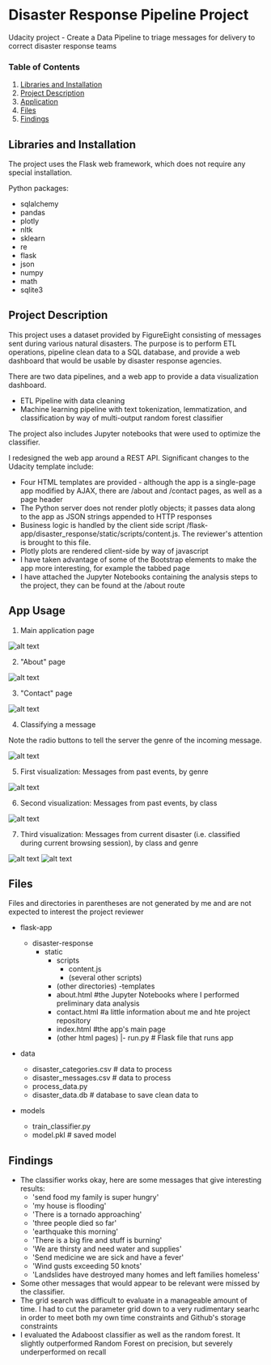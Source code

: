# Disaster Response Pipeline Project

Udacity project - Create a Data Pipeline to triage messages for delivery to correct disaster response teams 


### Table of Contents

1. [Libraries and Installation](#installation)
2. [Project Description](#motivation)
2. [Application](#app)
3. [Files](#files)
4. [Findings](#results)

## Libraries and Installation <a name="installation"></a>

The project uses the Flask web framework, which does not require any special installation.

Python packages:
 - sqlalchemy
 - pandas
 - plotly
 - nltk
 - sklearn
 - re
 - flask
 - json
 - numpy
 - math
 - sqlite3

## Project Description<a name="motivation"></a>

This project uses a dataset provided by FigureEight consisting of messages sent during various natural disasters.
The purpose is to perform ETL operations, pipeline clean data to a SQL database, and provide a web dashboard that would be usable by disaster response agencies.

There are two data pipelines, and a web app to provide a data visualization dashboard.
 - ETL Pipeline with data cleaning
 - Machine learning pipeline with text tokenization, lemmatization, and classification by way of multi-output random forest classifier

 The project also includes Jupyter notebooks that were used to optimize the classifier.

I redesigned the web app around a REST API.  Significant changes to the Udacity template include:
 - Four HTML templates are provided - although the app is a single-page app modified by AJAX, there are /about and /contact pages, as well as a page header
 - The Python server does not render plotly objects; it passes data along to the app as JSON strings appended to HTTP responses
 - Business logic is handled by the client side script /flask-app/disaster_response/static/scripts/content.js.  The reviewer's attention is brought to this file.
 - Plotly plots are rendered client-side by way of javascript
 - I have taken advantage of some of the Bootstrap elements to make the app more interesting, for example the tabbed page
 - I have attached the Jupyter Notebooks containing the analysis steps to the project, they can be found at the /about route
 
## App Usage<a name="app"></a>

1.  Main application page

![alt text](https://github.com/ismith1024/Udacity-Disaster-Response-Data-Pipeline/blob/master/images/01Main.png "Main app page")

2.  "About" page

![alt text](https://github.com/ismith1024/Udacity-Disaster-Response-Data-Pipeline/blob/master/images/02About.png "About page")

3.  "Contact" page

![alt text](https://github.com/ismith1024/Udacity-Disaster-Response-Data-Pipeline/blob/master/images/03Contact.png "Contact page")

4.  Classifying a message

Note the radio buttons to tell the server the genre of the incoming message.

![alt text](https://github.com/ismith1024/Udacity-Disaster-Response-Data-Pipeline/blob/master/images/04Classify.png "Message classifier")

5.  First visualization: Messages from past events, by genre

![alt text](https://github.com/ismith1024/Udacity-Disaster-Response-Data-Pipeline/blob/master/images/05vis1.png "First visualization")

6.  Second visualization: Messages from past events, by class

![alt text](https://github.com/ismith1024/Udacity-Disaster-Response-Data-Pipeline/blob/master/images/06vis2.png "Second visualization")

7.  Third visualization: Messages from current disaster (i.e. classified during current browsing session), by class and genre

![alt text](https://github.com/ismith1024/Udacity-Disaster-Response-Data-Pipeline/blob/master/images/07vis3a.png "Third visualization")
![alt text](https://github.com/ismith1024/Udacity-Disaster-Response-Data-Pipeline/blob/master/images/08vis3b.png "Third visualization")

## Files <a name="files"></a>

Files and directories in parentheses are not generated by me and are not expected to interest the project reviewer

- flask-app
  - disaster-response
    - static
      - scripts
        - content.js
        - (several other scripts)
      - (other directories)
    -templates
      - about.html #the Jupyter Notebooks where I performed preliminary data analysis
      - contact.html #a little information about me and hte project repository
      - index.html #the app's main page
      - (other html pages)
|- run.py  # Flask file that runs app

- data
  - disaster_categories.csv  # data to process 
  - disaster_messages.csv  # data to process
  - process_data.py
  - disaster_data.db   # database to save clean data to

- models
  - train_classifier.py
  - model.pkl  # saved model 

## Findings<a name="results"></a>

- The classifier works okay, here are some messages that give interesting results:
    - 'send food my family is super hungry'
    - 'my house is flooding'
    - 'There is a tornado approaching'
    - 'three people died so far'
    - 'earthquake this morning'
    - 'There is a big fire and stuff is burning'
    - 'We are thirsty and need water and supplies'
    - 'Send medicine we are sick and have a fever'
    - 'Wind gusts exceeding 50 knots'
    - 'Landslides have destroyed many homes and left families homeless'
- Some other messages that would appear to be relevant were missed by the classifier.
- The grid search was difficult to evaluate in a manageable amount of time.  I had to cut the parameter grid down to a very rudimentary searhc in order to meet both my own time constraints and Github's storage constraints
- I evaluated the Adaboost classifier as well as the random forest.  It slightly outperformed Random Forest on precision, but severely underperformed on recall



